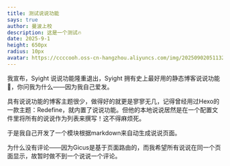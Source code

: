 ```yaml
---
title: 测试说说功能
says: true
author: 曼波上校
description: 这是一个测试🔥
date: 2025-9-1
height: 650px
radius: 10px
avatar: https://ccccooh.oss-cn-hangzhou.aliyuncs.com/img/202509020511322.webp
---
```


我宣布，Syight 说说功能隆重退出，Syight 拥有史上最好用的静态博客说说功能🚀，你问我为什么——因为我自己爱发。

具有说说功能的博客主题很少，做得好的就更是寥寥无几，记得曾经用过Hexo的一款主题：Redefine，就内置了说说功能。但他的本地说说居然是在一个配置文件里将所有的说说作为列表来撰写！这不得麻烦死。

于是我自己开发了一个模块根据markdown来自动生成说说页面。

为什么没有评论——因为Gicus是基于页面路由的，而我希望所有说说在同一个页面显示，故暂时做不到一个说说一个评论。
